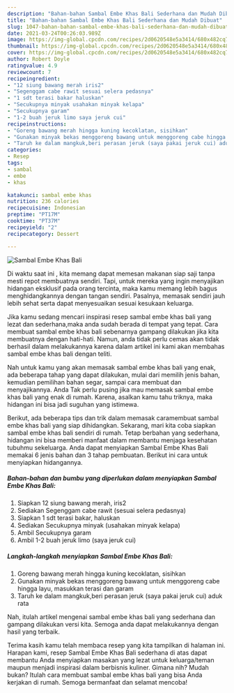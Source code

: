 ```yaml
---
description: "Bahan-bahan Sambal Embe Khas Bali Sederhana dan Mudah Dibuat"
title: "Bahan-bahan Sambal Embe Khas Bali Sederhana dan Mudah Dibuat"
slug: 1047-bahan-bahan-sambal-embe-khas-bali-sederhana-dan-mudah-dibuat
date: 2021-03-24T00:26:03.989Z
image: https://img-global.cpcdn.com/recipes/2d0620548e5a3414/680x482cq70/sambal-embe-khas-bali-foto-resep-utama.jpg
thumbnail: https://img-global.cpcdn.com/recipes/2d0620548e5a3414/680x482cq70/sambal-embe-khas-bali-foto-resep-utama.jpg
cover: https://img-global.cpcdn.com/recipes/2d0620548e5a3414/680x482cq70/sambal-embe-khas-bali-foto-resep-utama.jpg
author: Robert Doyle
ratingvalue: 4.9
reviewcount: 7
recipeingredient:
- "12 siung bawang merah iris2"
- "Segenggam cabe rawit sesuai selera pedasnya"
- "1 sdt terasi bakar haluskan"
- "Secukupnya minyak usahakan minyak kelapa"
- "Secukupnya garam"
- "1-2 buah jeruk limo saya jeruk cui"
recipeinstructions:
- "Goreng bawang merah hingga kuning kecoklatan, sisihkan"
- "Gunakan minyak bekas menggoreng bawang untuk menggoreng cabe hingga layu, masukkan terasi dan garam"
- "Taruh ke dalam mangkuk,beri perasan jeruk (saya pakai jeruk cui) aduk rata"
categories:
- Resep
tags:
- sambal
- embe
- khas

katakunci: sambal embe khas 
nutrition: 236 calories
recipecuisine: Indonesian
preptime: "PT17M"
cooktime: "PT37M"
recipeyield: "2"
recipecategory: Dessert

---
```



![Sambal Embe Khas Bali](https://img-global.cpcdn.com/recipes/2d0620548e5a3414/680x482cq70/sambal-embe-khas-bali-foto-resep-utama.jpg)

Di waktu  saat ini , kita memang dapat memesan makanan siap saji tanpa mesti repot membuatnya sendiri. Tapi, untuk mereka yang ingin menyajikan hidangan eksklusif pada orang tercinta, maka kamu memang lebih bagus menghidangkannya dengan tangan sendiri. Pasalnya, memasak sendiri jauh lebih sehat serta dapat menyesuaikan sesuai kesukaan keluarga.

Jika kamu sedang mencari inspirasi resep sambal embe khas bali yang lezat dan sederhana,maka anda sudah berada di tempat yang tepat. Cara membuat sambal embe khas bali  sebenarnya gampang dilakukan jika kita membuatnya dengan hati-hati. Namun, anda tidak perlu cemas akan tidak berhasil dalam melakukannya 
karena dalam artikel ini kami akan membahas sambal embe khas bali dengan teliti.  



Nah untuk kamu yang akan memasak sambal embe khas bali yang enak, ada beberapa tahap yang dapat dilakukan, mulai dari memilih jenis bahan, kemudian pemilihan bahan segar, sampai cara membuat dan menyajikannya. Anda Tak perlu pusing jika mau memasak sambal embe khas bali yang enak di rumah. Karena, asalkan kamu  tahu triknya, maka hidangan ini bisa jadi suguhan yang istimewa.

Berikut, ada beberapa tips dan trik dalam memasak caramembuat sambal embe khas bali yang siap dihidangkan. Sekarang, mari kita coba siapkan sambal embe khas bali sendiri di rumah. Tetap berbahan yang sederhana, hidangan ini bisa memberi manfaat dalam membantu menjaga kesehatan tubuhmu sekeluarga. Anda dapat menyiapkan Sambal Embe Khas Bali memakai 6 jenis bahan dan 3 tahap pembuatan. Berikut ini cara untuk menyiapkan hidangannya.

<!--inarticleads1-->

##### Bahan-bahan dan bumbu yang diperlukan dalam menyiapkan Sambal Embe Khas Bali:

1. Siapkan 12 siung bawang merah, iris2
1. Sediakan Segenggam cabe rawit (sesuai selera pedasnya)
1. Siapkan 1 sdt terasi bakar, haluskan
1. Sediakan Secukupnya minyak (usahakan minyak kelapa)
1. Ambil Secukupnya garam
1. Ambil 1-2 buah jeruk limo (saya jeruk cui)




<!--inarticleads2-->

##### Langkah-langkah menyiapkan Sambal Embe Khas Bali:

1. Goreng bawang merah hingga kuning kecoklatan, sisihkan
1. Gunakan minyak bekas menggoreng bawang untuk menggoreng cabe hingga layu, masukkan terasi dan garam
1. Taruh ke dalam mangkuk,beri perasan jeruk (saya pakai jeruk cui) aduk rata




Nah, itulah artikel mengenai  sambal embe khas bali  yang sederhana dan gampang dilakukan versi kita. Semoga anda dapat melakukannya dengan hasil yang terbaik. 

Terima kasih kamu telah membaca resep yang kita tampilkan di halaman ini. Harapan kami, resep  Sambal Embe Khas Bali sederhana di atas dapat membantu Anda menyiapkan masakan yang lezat untuk keluarga/teman maupun menjadi inspirasi dalam berbisnis kuliner. Gimana nih? Mudah bukan? Itulah cara membuat sambal embe khas bali yang bisa Anda kerjakan di rumah. Semoga bermanfaat dan selamat mencoba!

